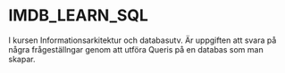 # IMDB_LEARN_SQL
 I kursen Informationsarkitektur och databasutv. Är uppgiften att svara på några frågeställngar genom att utföra Queris på en databas som man skapar.
